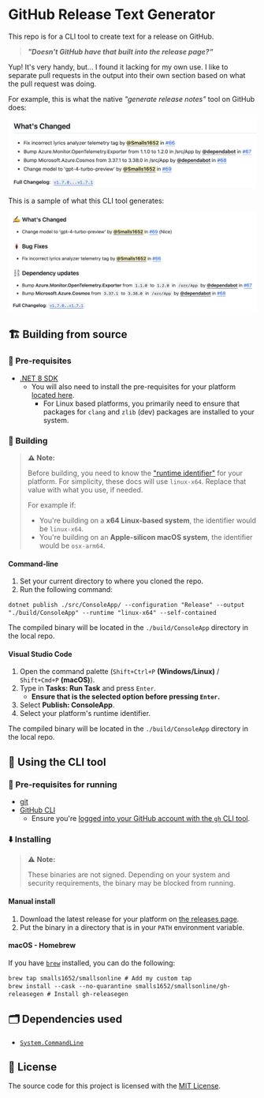 # GitHub Release Text Generator

This repo is for a CLI tool to create text for a release on GitHub.

> **_"Doesn't GitHub have that built into the release page?"_**

Yup! It's very handy, but... I found it lacking for my own use. I like to separate pull requests in the output into their own section based on what the pull request was doing.

For example, this is what the native _"generate release notes"_ tool on GitHub does:

![Native "generate release notes" output on GitHub](.github/images/release-text_native.png)

This is a sample of what this CLI tool generates:

![Output of the 'gh-releasegen' CLI tool](.github/images/release-text_using-gh-releasegen.png)

## 🏗️ Building from source

### 🧰 Pre-requisites

- [.NET 8 SDK](https://dotnet.microsoft.com/en-us/download/dotnet/8.0)
    - You will also need to install the pre-requisites for your platform [located here](https://learn.microsoft.com/en-us/dotnet/core/deploying/native-aot/?tabs=net7%2Cwindows#prerequisites).
        - For Linux based platforms, you primarily need to ensure that packages for `clang` and `zlib` (dev) packages are installed to your system.

### 🧱 Building

> **⚠️ Note:**
> 
> Before building, you need to know the ["runtime identifier"](https://learn.microsoft.com/en-us/dotnet/core/rid-catalog#known-rids) for your platform. For simplicity, these docs will use `linux-x64`. Replace that value with what you use, if needed.
> 
> For example if:
> * You're building on a **x64 Linux-based system**, the identifier would be `linux-x64`.
> * You're building on an **Apple-silicon macOS system**, the identifier would be `osx-arm64`.

#### Command-line

1. Set your current directory to where you cloned the repo.
2. Run the following command:

```plain
dotnet publish ./src/ConsoleApp/ --configuration "Release" --output "./build/ConsoleApp" --runtime "linux-x64" --self-contained
```

The compiled binary will be located in the `./build/ConsoleApp` directory in the local repo.

#### Visual Studio Code

1. Open the command palette (`Shift+Ctrl+P` **(Windows/Linux)** / `Shift+Cmd+P` **(macOS)**).
2. Type in **Tasks: Run Task** and press `Enter`.
   * **Ensure that is the selected option before pressing `Enter`.**
3. Select **Publish: ConsoleApp**.
4. Select your platform's runtime identifier.

The compiled binary will be located in the `./build/ConsoleApp` directory in the local repo.

## 🏃 Using the CLI tool

### 🧰 Pre-requisites for running

- [git](https://git-scm.com)
- [GitHub CLI](https://cli.github.com)
    - Ensure you're [logged into your GitHub account with the `gh` CLI tool](https://cli.github.com/manual/gh_auth_login).

### ⬇️ Installing

> ⚠️ **Note:**
> 
> These binaries are not signed. Depending on your system and security requirements, the binary may be blocked from running.

#### Manual install

1. Download the latest release for your platform on [the releases page](https://github.com/Smalls1652/GitHubReleaseGen/releases).
2. Put the binary in a directory that is in your `PATH` environment variable.

#### macOS - Homebrew

If you have [`brew`](https://brew.sh) installed, you can do the following:

```shell
brew tap smalls1652/smallsonline # Add my custom tap
brew install --cask --no-quarantine smalls1652/smallsonline/gh-releasegen # Install gh-releasegen
```

## 🗂️ Dependencies used

- [`System.CommandLine`](https://github.com/dotnet/command-line-api)

## 🤝 License

The source code for this project is licensed with the [MIT License](LICENSE).

